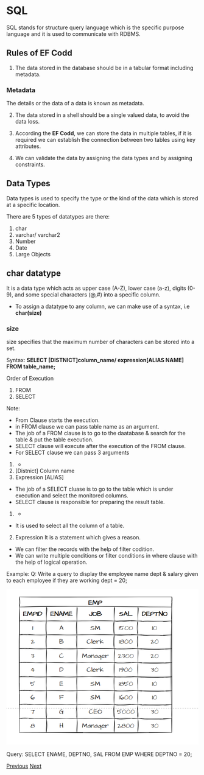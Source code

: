 # SQL
SQL stands for structure query language which is the specific purpose language and it is used to communicate with RDBMS.

## Rules of EF Codd
1. The data stored in the database should be in a tabular format including metadata.

### Metadata
The details or the data of a data is known as metadata.

2. The data stored in a shell should be a single valued data, to avoid the data loss.

3. According the **EF Codd**, we can store the data in multiple tables, if it is required we can establish the connection between two tables using key attributes.

4. We can validate the data by assigning the data types and by assigning constraints.

## Data Types
Data types is used to specify the type or the kind of the data which is stored at a specific location.

There are 5 types of datatypes are there:

1. char
2. varchar/ varchar2 
3. Number
4. Date
5. Large Objects

## char datatype
It is a data type which acts as upper case (A-Z), lower case (a-z), digits (0-9), and some special characters (@,#) into a specific column.

- To assign a datatype to any column, we can make use of a syntax, i.e **char(size)**

### size
size specifies that the maximum number of characters can be stored into a set.

Syntax:
**SELECT [DISTNICT]column_name/ expression[ALIAS NAME] FROM table_name;**

Order of Execution
1. FROM
2. SELECT

Note: 
- From Clause starts the execution.
- in FROM clause we can pass table name as an argument.
- The job of a FROM clause is to go to the daatabase & search for the table & put the table execution.
- SELECT clause will execute after the execution of the FROM clause.
- For SELECT clause we can pass 3 arguments
1. *
2. [Distnict] Column name
3. Expression [ALIAS]
- The job of a SELECT cluase is to go to the table which is under execution and select the monitored columns.
- SELECT clause is responsible for preparing the result table.
1. *
- It is used to select all the column of a table.
2. Expression
It is a statement which gives a reason.
- We can filter the records with the help of filter codition.
- We can write multiple conditions or filter conditions in where clause with the help of logical operation.

Example:
Q: Write a query to display the employee name dept & salary given to each employee if they are working dept = 20;


![App Screenshot](https://github.com/sudhansu-sek-panda/QSpider_Tutorial/blob/main/SQL/class2/Resources/emp_table.png)


Query: SELECT ENAME, DEPTNO, SAL 
FROM EMP 
WHERE DEPTNO = 20;


 [Previous](https://github.com/sudhansu-sek-panda/QSpider_Tutorial/blob/main/SQL/Class1/Notes/database.md)
[Next](https://github.com/sudhansu-sek-panda/QSpider_Tutorial/blob/main/SQL/class3/Notes/operators.md) 

